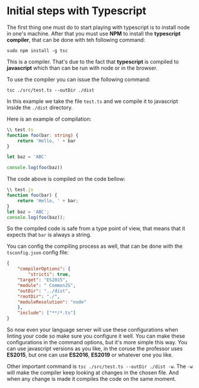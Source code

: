 # Initial steps with Typescript
The first thing one must do to start playing with typescript is to install node in one's machine. After that you must use **NPM** to install the **typescript compiler**, that can be done with teh following command:

```
sudo npm install -g tsc
```

This is a compiler. That's due to the fact that **typescript** is compiled to **javascript** which than can be run with node or in the browser.

To use the compiler you can issue the following command:

```
tsc ./src/test.ts --outDir ./dist
```

In this example we take the file `test.ts` and we compile it to javascript inside the `./dist` directory.

Here is an example of compilation:

```typescript
\\ test.ts
function foo(bar: string) {
	return 'Hello, ' + bar
}

let baz = 'ABC'

console.log(foo(baz))
```
The code above is compiled on the code bellow:

```javascript
\\ test.js
function foo(bar) {
	return 'Hello, ' + bar;
}
let baz = 'ABC';
console.log(foo(baz));
```

So the compiled code is safe from a type point of view, that means that it expects that `bar` is always a string.

You can config the compiling process as well, that can be done with the `tsconfig.json` config file:

```json
{
    "compilerOptions": {
        "stricti": true,
	"target": "ES2015",
	"module": " CommonJS",
	"outDir": "../dist",
	"rootDir": "./",
	"moduleResolution": "node"
    },
    "include": ["**/*.ts"]
}
```

So now even your language server will use these configurations when linting your code so make sure you configure it well. You can make these configurations in the command options, but it's more simple this way. You can use javascript versions as you like, in the coruse the professor uses **ES2015**, but one can use **ES2016**, **ES2019** or whatever one you like.

Other important command is `tsc ./src/test.ts --outDir ./dist -w`. The `-w` will make the compiler keep looking at changes in the chosen file. And when any change is made it compiles the code on the same moment.
